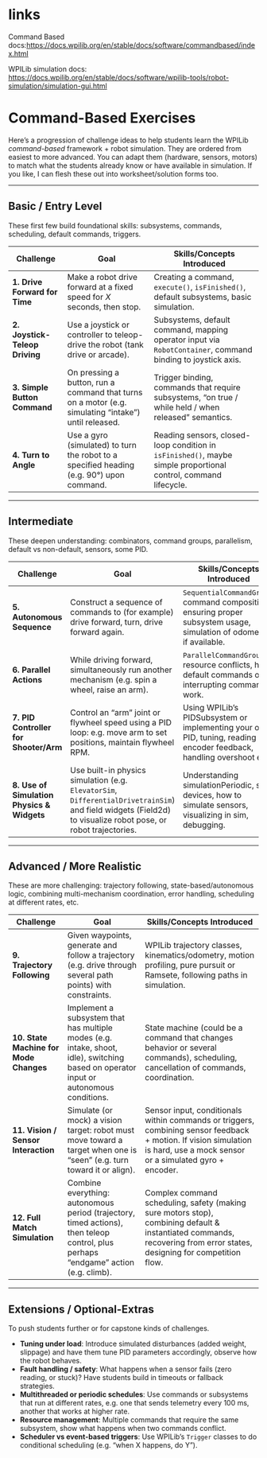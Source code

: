 # links

Command Based docs:https://docs.wpilib.org/en/stable/docs/software/commandbased/index.html

WPILib simulation docs: https://docs.wpilib.org/en/stable/docs/software/wpilib-tools/robot-simulation/simulation-gui.html

# Command-Based Exercises

Here’s a progression of challenge ideas to help students learn the WPILib *command-based* framework + robot simulation. They are ordered from easiest to more advanced. You can adapt them (hardware, sensors, motors) to match what the students already know or have available in simulation. If you like, I can flesh these out into worksheet/solution forms too.

---

## Basic / Entry Level

These first few build foundational skills: subsystems, commands, scheduling, default commands, triggers.

| Challenge                      | Goal                                                                                                 | Skills/Concepts Introduced                                                                                      |
| ------------------------------ | ---------------------------------------------------------------------------------------------------- | --------------------------------------------------------------------------------------------------------------- |
| **1. Drive Forward for Time**  | Make a robot drive forward at a fixed speed for *X* seconds, then stop.                              | Creating a command, `execute()`, `isFinished()`, default subsystems, basic simulation.                          |
| **2. Joystick-Teleop Driving** | Use a joystick or controller to teleop-drive the robot (tank drive or arcade).                       | Subsystems, default command, mapping operator input via `RobotContainer`, command binding to joystick axis.     |
| **3. Simple Button Command**   | On pressing a button, run a command that turns on a motor (e.g. simulating “intake”) until released. | Trigger binding, commands that require subsystems, “on true / while held / when released” semantics.            |
| **4. Turn to Angle**           | Use a gyro (simulated) to turn the robot to a specified heading (e.g. 90°) upon command.             | Reading sensors, closed-loop condition in `isFinished()`, maybe simple proportional control, command lifecycle. |

---

## Intermediate

These deepen understanding: combinators, command groups, parallelism, default vs non-default, sensors, some PID.

| Challenge                                  | Goal                                                                                                                                                          | Skills/Concepts Introduced                                                                                           |
| ------------------------------------------ | ------------------------------------------------------------------------------------------------------------------------------------------------------------- | -------------------------------------------------------------------------------------------------------------------- |
| **5. Autonomous Sequence**                 | Construct a sequence of commands to (for example) drive forward, turn, drive forward again.                                                                   | `SequentialCommandGroup`, command composition, ensuring proper subsystem usage, simulation of odometry if available. |
| **6. Parallel Actions**                    | While driving forward, simultaneously run another mechanism (e.g. spin a wheel, raise an arm).                                                                | `ParallelCommandGroup`, resource conflicts, how default commands or interrupting commands work.                      |
| **7. PID Controller for Shooter/Arm**      | Control an “arm” joint or flywheel speed using a PID loop: e.g. move arm to set positions, maintain flywheel RPM.                                             | Using WPILib’s PIDSubsystem or implementing your own PID, tuning, reading encoder feedback, handling overshoot etc.  |
| **8. Use of Simulation Physics & Widgets** | Use built-in physics simulation (e.g. `ElevatorSim`, `DifferentialDrivetrainSim`) and field widgets (Field2d) to visualize robot pose, or robot trajectories. | Understanding simulationPeriodic, sim devices, how to simulate sensors, visualizing in sim, debugging.               |

---

## Advanced / More Realistic

These are more challenging: trajectory following, state-based/autonomous logic, combining multi-mechanism coordination, error handling, scheduling at different rates, etc.

| Challenge                              | Goal                                                                                                                                  | Skills/Concepts Introduced                                                                                                                                                 |
| -------------------------------------- | ------------------------------------------------------------------------------------------------------------------------------------- | -------------------------------------------------------------------------------------------------------------------------------------------------------------------------- |
| **9. Trajectory Following**            | Given waypoints, generate and follow a trajectory (e.g. drive through several path points) with constraints.                          | WPILib trajectory classes, kinematics/odometry, motion profiling, pure pursuit or Ramsete, following paths in simulation.                                                  |
| **10. State Machine for Mode Changes** | Implement a subsystem that has multiple modes (e.g. intake, shoot, idle), switching based on operator input or autonomous conditions. | State machine (could be a command that changes behavior or several commands), scheduling, cancellation of commands, coordination.                                          |
| **11. Vision / Sensor Interaction**    | Simulate (or mock) a vision target: robot must move toward a target when one is “seen” (e.g. turn toward it or align).                | Sensor input, conditionals within commands or triggers, combining sensor feedback + motion. If vision simulation is hard, use a mock sensor or a simulated gyro + encoder. |
| **12. Full Match Simulation**          | Combine everything: autonomous period (trajectory, timed actions), then teleop control, plus perhaps “endgame” action (e.g. climb).   | Complex command scheduling, safety (making sure motors stop), combining default & instantiated commands, recovering from error states, designing for competition flow.     |

---

## Extensions / Optional-Extras

To push students further or for capstone kinds of challenges.

* **Tuning under load**: Introduce simulated disturbances (added weight, slippage) and have them tune PID parameters accordingly, observe how the robot behaves.
* **Fault handling / safety**: What happens when a sensor fails (zero reading, or stuck)? Have students build in timeouts or fallback strategies.
* **Multithreaded or periodic schedules**: Use commands or subsystems that run at different rates, e.g. one that sends telemetry every 100 ms, another that works at higher rate.
* **Resource management**: Multiple commands that require the same subsystem, show what happens when two commands conflict.
* **Scheduler vs event-based triggers**: Use WPILib’s `Trigger` classes to do conditional scheduling (e.g. “when X happens, do Y”).

